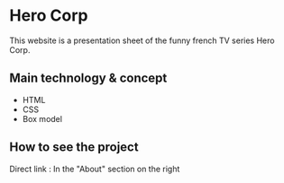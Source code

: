 # Hero Corp

This website is a presentation sheet of the funny french TV series Hero Corp.

## Main technology & concept

- HTML
- CSS
- Box model

## How to see the project

Direct link : In the "About" section on the right
